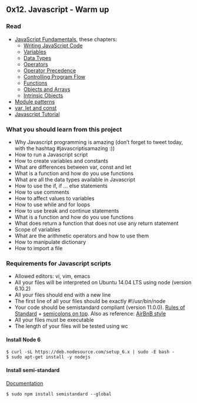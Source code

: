 ## 0x12. Javascript - Warm up

### Read

* [JavaScript Fundamentals](https://docs.microsoft.com/en-us/scripting/javascript/javascript-fundamentals), these chapters:
  * [Writing JavaScript Code](https://docs.microsoft.com/en-us/scripting/javascript/writing-javascript-code)
  * [Variables](https://docs.microsoft.com/en-us/scripting/javascript/variables-javascript)
  * [Data Types](https://docs.microsoft.com/en-us/scripting/javascript/data-types-javascript)
  * [Operators](https://docs.microsoft.com/en-us/scripting/javascript/operators-javascript)
  * [Operator Precedence](https://docs.microsoft.com/en-us/scripting/javascript/operator-subtractprecedence-javascript)
  * [Controlling Program Flow](https://docs.microsoft.com/en-us/scripting/javascript/controlling-program-flow-javascript)
  * [Functions](https://docs.microsoft.com/en-us/scripting/javascript/functions-javascript)
  * [Objects and Arrays](https://docs.microsoft.com/en-us/scripting/javascript/objects-and-arrays-javascript)
  * [Intrinsic Objects](https://docs.microsoft.com/en-us/scripting/javascript/intrinsic-objects-javascript)
* [Module patterns](http://darrenderidder.github.io/talks/ModulePatterns/#/)
* [var, let and const](https://www.youtube.com/watch?v=sjyJBL5fkp8)
* [Javascript Tutorial](https://www.youtube.com/watch?v=vZBCTc9zHtI)

### What you should learn from this project

- Why Javascript programming is amazing (don’t forget to tweet today, with the hashtag #javascriptisamazing :))
- How to run a Javascript script
- How to create variables and constants
- What are differences between var, const and let
- What is a function and how do you use functions
- What are all the data types available in Javascript
- How to use the if, if ... else statements
- How to use comments
- How to affect values to variables
- How to use while and for loops
- How to use break and continue statements
- What is a function and how do you use functions
- What does return a function that does not use any return statement
- Scope of variables
- What are the arithmetic operators and how to use them
- How to manipulate dictionary
- How to import a file

### Requirements for Javascript scripts

- Allowed editors: vi, vim, emacs
- All your files will be interpreted on Ubuntu 14.04 LTS using node (version 6.10.2)
- All your files should end with a new line
- The first line of all your files should be exactly #!/usr/bin/node
- Your code should be semistandard compliant (version 11.0.0). [Rules of Standard](https://standardjs.com/rules.html) + [semicolons on top](https://github.com/Flet/semistandard). Also as reference: [AirBnB style](https://github.com/airbnb/javascript)
- All your files must be executable
- The length of your files will be tested using wc

#### Install Node 6
```
$ curl -sL https://deb.nodesource.com/setup_6.x | sudo -E bash -
$ sudo apt-get install -y nodejs
```

#### Install semi-standard

[Documentation](https://github.com/Flet/semistandard)
```
$ sudo npm install semistandard --global
```